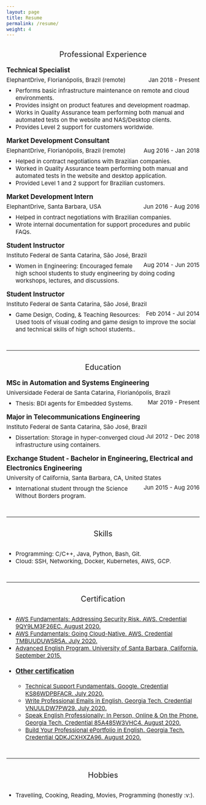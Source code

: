 ```yaml
---
layout: page
title: Resume
permalink: /resume/
weight: 4
---
```


<style>
p
{
  margin:0;
  padding:0;
  font-size:15px;
  line-height:25px;
}

pt
{
   font-size:20px; 
}

pp
{
   font-size:17px; 
}

ul li
{
 font-size:15px;
}

.alignleft {
	float: left;
}
.alignright {
	float: right;
}
</style>


<br>
<center><pt>Professional Experience</pt></center>
<br>

<pp><strong>Technical Specialist</strong></pp>
<p>
  <!-- <span style="float: left">ElephantDrive, Florianópolis, Brazil (remote)</span>
  <span style="float: right">Jan 2018 - Present</span> -->
  <p class="alignleft">ElephantDrive, Florianópolis, Brazil (remote)</p>
  <p class="alignright">Jan 2018 - Present</p>
</p> 
<br>
<ul>
  <li>Performs basic infrastructure maintenance on remote and cloud environments.</li>
  <li>Provides insight on product features and development roadmap.</li>
  <li>Works in Quality Assurance team performing both manual and automated tests on the website and NAS/Desktop clients.</li>
  <li>Provides Level 2 support for customers worldwide.</li>
</ul>

<pp><strong>Market Development Consultant</strong></pp>
<p>
  <!-- <span style="float: left">ElephantDrive, Florianópolis, Brazil (remote)</span>
  <span style="float: right">Aug 2016 - Jan 2018</span> -->
  <p class="alignleft">ElephantDrive, Florianópolis, Brazil (remote)</p>
  <p class="alignright">Aug 2016 - Jan 2018</p>
</p> 
<br>
<ul>
  <li>Helped in contract negotiations with Brazilian companies.</li>
  <li>Worked in Quality Assurance team performing both manual and automated tests in the website and desktop application.</li>
  <li>Provided Level 1 and 2 support for Brazilian customers.</li>
</ul>

<pp><strong>Market Development Intern</strong></pp>
<p>
  <!-- <span style="float: left">ElephantDrive, Santa Barbara, USA</span>
  <span style="float: right">Jun 2016 - Aug 2016</span> -->
  <p class="alignleft">ElephantDrive, Santa Barbara, USA</p>
  <p class="alignright">Jun 2016 - Aug 2016</p>
</p>
<br>
<ul>
  <li>Helped in contract negotiations with Brazilian companies.</li>
  <li>Wrote internal documentation for support procedures and public FAQs.</li>
</ul>

<pp><strong>Student Instructor</strong></pp>
<p>
  <!-- <span style="float: left">Instituto Federal de Santa Catarina, São José, Brazil</span>
  <span style="float: right">Aug 2014 - Jun 2015</span> -->
  <p class="alignleft">Instituto Federal de Santa Catarina, São José, Brazil</p>
  <p class="alignright">Aug 2014 - Jun 2015</p>
</p>
<br>
<ul>
  <li>Women in Engineering: Encouraged female high school students to study engineering by doing coding workshops, lectures, and discussions.</li>
</ul>

<pp><strong>Student Instructor</strong></pp>
<p>
  <!-- <span style="float: left">Instituto Federal de Santa Catarina, São José, Brazil</span>
  <span style="float: right">Feb 2014 - Jul 2014</span> -->
  <p class="alignleft">Instituto Federal de Santa Catarina, São José, Brazil</p>
  <p class="alignright">Feb 2014 - Jul 2014</p>
</p>
<br>
<ul>
<li>Game Design, Coding, & Teaching Resources: Used tools of visual coding and game design to improve the social and technical skills of high school students..</li>
</ul>

<br>

----

<br>
<center><pt>Education</pt></center>
<br>

<pp><strong>MSc in Automation and Systems Engineering</strong></pp>
<p>
  <!-- <span style="float: left">Universidade Federal de Santa Catarina, Florianópolis, Brazil</span>
  <span style="float: right">Mar 2019 - Present</span> -->
  <p class="alignleft">Universidade Federal de Santa Catarina, Florianópolis, Brazil</p>
  <p class="alignright">Mar 2019 - Present</p>
</p>
<br>
<ul>
    <li>Thesis: BDI agents for Embedded Systems.</li>
</ul>


<pp><strong>Major in Telecommunications Engineering</strong></pp>
<p>
  <!-- <span style="float: left">Instituto Federal de Santa Catarina, São José, Brazil</span>
  <span style="float: right">Jul 2012 - Dec 2018</span> -->
  <p class="alignleft">Instituto Federal de Santa Catarina, São José, Brazil</p>
  <p class="alignright">Jul 2012 - Dec 2018</p>
</p>
<br>
<ul>
    <li>Dissertation: Storage in hyper-converged cloud infrastructure using containers.</li>
</ul>

<pp><strong>Exchange Student - Bachelor in Engineering, Electrical and Electronics Engineering</strong></pp>
<p>
  <!-- <span style="float: left">University of California, Santa Barbara, Santa Barbara, United States</span>
  <span style="float: right">Jun 2015 - Aug 2016</span> -->
  <p class="alignleft">University of California, Santa Barbara, CA, United States</p>
  <p class="alignright">Jun 2015 - Aug 2016</p>
</p>
<br>
<ul>
    <li>International student through the Science Without Borders program.</li>
</ul>

<br>

----

<br>
<center><pt>Skills</pt></center>
<br>

<ul>
    <li>Programming: C/C++, Java, Python, Bash, Git.</li>
    <li>Cloud: SSH, Networking, Docker, Kubernetes, AWS, GCP.</li>
</ul>

<br>

----

<br>
<center><pt>Certification</pt></center>
<br>

<ul>
    <li><a href="https://coursera.org/verify/9QY9LM3F26EC">AWS Fundamentals: Addressing Security Risk. AWS. Credential 9QY9LM3F26EC. August 2020.</a></li>
    <li><a href="https://coursera.org/verify/TMBUUDUW5R5A">AWS Fundamentals: Going Cloud-Native. AWS. Credential TMBUUDUW5R5A. July 2020.</a></li>
    <li><a href="https://professional.ucsb.edu/">Advanced English Program. University of Santa Barbara, California. September 2015.</a></li>
    <li>
        <div class="panel-group">
            <div class="panel panel-default">
                <div class="panel-heading">
                <h4 class="panel-title">
                    <a data-toggle="collapse" href="#collapse1" style="font-size:17px">Other certification</a>
                </h4>
                </div>
                <div id="collapse1" class="panel-collapse collapse">
                <ul>
                    <li><a href="https://coursera.org/verify/KS86WDPBFACR">Technical Support Fundamentals. Google. Credential KS86WDPBFACR. July 2020.</a></li>
                    <li><a href="https://coursera.org/verify/VNUULDW7PW29">Write Professional Emails in English. Georgia Tech. Credential VNUULDW7PW29. July 2020.</a></li>
                    <li><a href="https://coursera.org/verify/85A485W3VHC4">Speak English Professionally: In Person, Online & On the Phone. Georgia Tech. Credential 85A485W3VHC4. August 2020.</a></li>
                    <li><a href="https://coursera.org/verify/QDKJCXHXZA96">Build Your Professional ePortfolio in English. Georgia Tech. Credential QDKJCXHXZA96. August 2020.</a></li>
                </ul>
                </div>
            </div>
        </div>
    </li>
</ul>

<br>

----

<br>
<center><pt>Hobbies</pt></center>
<br>

<ul>
    <li>Travelling, Cooking, Reading, Movies, Programming (honestly :v:).</li>
</ul>
